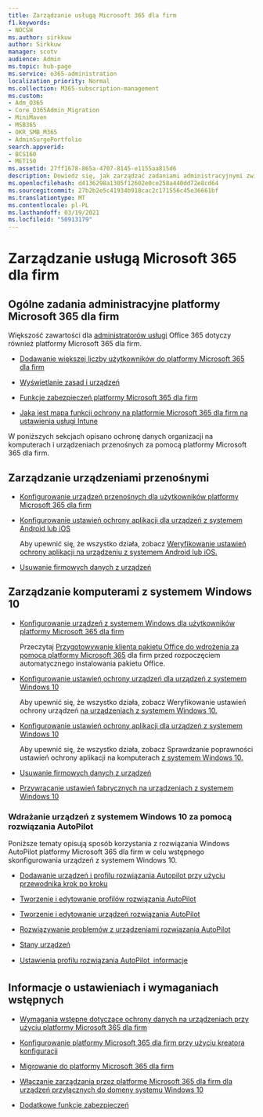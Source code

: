 ```yaml
---
title: Zarządzanie usługą Microsoft 365 dla firm
f1.keywords:
- NOCSH
ms.author: sirkkuw
author: Sirkkuw
manager: scotv
audience: Admin
ms.topic: hub-page
ms.service: o365-administration
localization_priority: Normal
ms.collection: M365-subscription-management
ms.custom:
- Adm_O365
- Core_O365Admin_Migration
- MiniMaven
- MSB365
- OKR_SMB_M365
- AdminSurgePortfolio
search.appverid:
- BCS160
- MET150
ms.assetid: 27ff1678-865a-4707-8145-e1155aa815d6
description: Dowiedz się, jak zarządzać zadaniami administracyjnymi związanymi z usługą Microsoft 365 dla firm, urządzeniami przenośnymi, komputerami z systemem Windows 10 i wieloma takimi zadaniami.
ms.openlocfilehash: d4136298a1305f12602e0ce258a440dd72e8cd64
ms.sourcegitcommit: 27b2b2e5c41934b918cac2c171556c45e36661bf
ms.translationtype: MT
ms.contentlocale: pl-PL
ms.lasthandoff: 03/19/2021
ms.locfileid: "50913179"
---
```

# <a name="manage-microsoft-365-for-business"></a>Zarządzanie usługą Microsoft 365 dla firm

## <a name="general-microsoft-365-for-business-admin-tasks"></a>Ogólne zadania administracyjne platformy Microsoft 365 dla firm

Większość zawartości dla [administratorów usługi](/office365/admin/admin-home) Office 365 dotyczy również platformy Microsoft 365 dla firm.

- [Dodawanie większej liczby użytkowników do platformy Microsoft 365 dla firm](../admin/add-users/add-users.md)
    
- [Wyświetlanie zasad i urządzeń](view-policies-and-devices.md)
    
- [Funkcje zabezpieczeń platformy Microsoft 365 dla firm](security-features.md)
    
- [Jaka jest mapa funkcji ochrony na platformie Microsoft 365 dla firm na ustawienia usługi Intune](map-protection-features-to-intune-settings.md)
    
W poniższych sekcjach opisano ochronę danych organizacji na komputerach i urządzeniach przenośnych za pomocą platformy Microsoft 365 dla firm.
  
## <a name="manage-mobile-devices"></a>Zarządzanie urządzeniami przenośnymi

- [Konfigurowanie urządzeń przenośnych dla użytkowników platformy Microsoft 365 dla firm](set-up-mobile-devices.md)
    
- [Konfigurowanie ustawień ochrony aplikacji dla urządzeń z systemem Android lub iOS](app-protection-settings-for-android-and-ios.md)
    
    Aby upewnić się, że wszystko działa, zobacz [Weryfikowanie ustawień ochrony aplikacji na urządzeniu z systemem Android lub iOS.](validate-settings-on-android-or-ios.md) 
    
- [Usuwanie firmowych danych z urządzeń](remove-company-data.md)
    
## <a name="manage-windows-10-pcs"></a>Zarządzanie komputerami z systemem Windows 10

- [Konfigurowanie urządzeń z systemem Windows dla użytkowników platformy Microsoft 365 dla firm](set-up-windows-devices.md)

    Przeczytaj [Przygotowywanie klienta pakietu Office do wdrożenia za pomocą platformy Microsoft 365](prepare-for-office-client-deployment.md) dla firm przed rozpoczęciem automatycznego instalowania pakietu Office. 
    
- [Konfigurowanie ustawień ochrony urządzeń dla urządzeń z systemem Windows 10](protection-settings-for-windows-10-pcs.md)
    
    Aby upewnić się, że wszystko działa, zobacz Weryfikowanie ustawień ochrony urządzeń [na urządzeniach z systemem Windows 10.](validate-settings-on-windows-10-pcs.md) 
    
- [Konfigurowanie ustawień ochrony aplikacji dla urządzeń z systemem Windows 10](protection-settings-for-windows-10-devices.md)
    
    Aby upewnić się, że wszystko działa, zobacz Sprawdzanie poprawności ustawień ochrony aplikacji na komputerach [z systemem Windows 10.](validate-protection-settings-on-windows-10-pcs.md) 
    
- [Usuwanie firmowych danych z urządzeń](remove-company-data.md)
    
- [Przywracanie ustawień fabrycznych na urządzeniach z systemem Windows 10](reset-devices-to-factory-settings.md)
    
### <a name="use-autopilot-to-deploy-windows-10-devices"></a>Wdrażanie urządzeń z systemem Windows 10 za pomocą rozwiązania AutoPilot

Poniższe tematy opisują sposób korzystania z rozwiązania Windows AutoPilot platformy Microsoft 365 dla firm w celu wstępnego skonfigurowania urządzeń z systemem Windows 10.
  
- [Dodawanie urządzeń i profilu rozwiązania Autopilot przy użyciu przewodnika krok po kroku](add-autopilot-devices-and-profile.md)
    
- [Tworzenie i edytowanie profilów rozwiązania AutoPilot](create-and-edit-autopilot-profiles.md)
    
- [Tworzenie i edytowanie urządzeń rozwiązania AutoPilot](create-and-edit-autopilot-devices.md)
    
- [Rozwiązywanie problemów z urządzeniami rozwiązania AutoPilot](troubleshoot-autopilot-errors.md)
    
- [Stany urządzeń](device-states.md)
    
- [Ustawienia profilu rozwiązania AutoPilot  informacje](autopilot-profile-settings.md)
    
## <a name="set-up-and-prerequisite-information"></a>Informacje o ustawieniach i wymaganiach wstępnych

- [Wymagania wstępne dotyczące ochrony danych na urządzeniach przy użyciu platformy Microsoft 365 dla firm](pre-requisites-for-data-protection.md)
    
- [Konfigurowanie platformy Microsoft 365 dla firm przy użyciu kreatora konfiguracji](set-up.md)
    
- [Migrowanie do platformy Microsoft 365 dla firm](migrate-to-microsoft-365-business.md)
    
- [Włączanie zarządzania przez platformę Microsoft 365 dla firm dla urządzeń przyłącznych do domeny systemu Windows 10](manage-windows-devices.md)
    
- [Dodatkowe funkcje zabezpieczeń](security-features.md#additional-security-features)